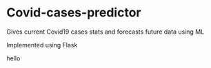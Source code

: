 # Covid-cases-predictor
Gives current Covid19 cases stats and forecasts future data using ML

Implemented using Flask

hello
